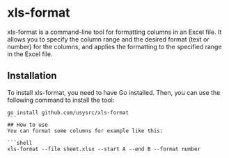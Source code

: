 # xls-format

xls-format is a command-line tool for formatting columns in an Excel file. It allows you to specify the column range and the desired format (text or number) for the columns, and applies the formatting to the specified range in the Excel file.

## Installation

To install xls-format, you need to have Go installed. Then, you can use the following command to install the tool:

````shell
go install github.com/usysrc/xls-format
```
## How to use
You can format some columns for example like this:

```shell
xls-format --file sheet.xlsx --start A --end B --format number
````
